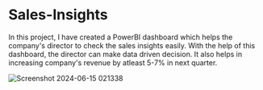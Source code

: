 # Sales-Insights
In this project, I have created a PowerBI dashboard which helps the company's director to check the sales insights easily. With the help of this dashboard, the director can make data driven decision. It also helps in increasing company's revenue by atleast 5-7% in next quarter.


![Screenshot 2024-06-15 021338](https://github.com/bansal-madhav/Sales-Insights/assets/153558335/ef3b295e-a72d-4385-967f-d50035ccdf7f)
